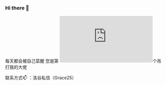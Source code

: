 ### Hi there 👋

每天都会被自己菜醒
您是第
![](http://www.hit-counts.com/counter.php?t=MTQ1MzAzOQ)个吊打我的大佬

联系方式📫 ：洛谷私信（Grace25）

